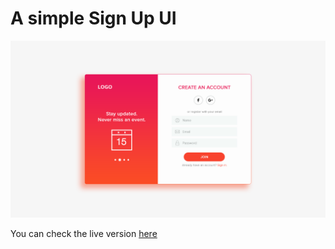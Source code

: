 # A simple Sign Up UI

![Screenshot](https://github.com/alaajerbi/SignupUI/blob/master/screenshot.png)

You can check the live version [here](https://signup-prhpif8jf.now.sh/)
